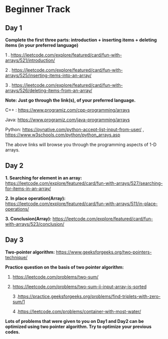 # Beginner Track

## Day 1

**Complete the first three parts: introduction + inserting items + deleting items (in your preferred language)**

1 . https://leetcode.com/explore/featured/card/fun-with-arrays/521/introduction/

2 . https://leetcode.com/explore/featured/card/fun-with-arrays/525/inserting-items-into-an-array/

3 . https://leetcode.com/explore/featured/card/fun-with-arrays/526/deleting-items-from-an-array/ 

**Note: Just go through the link(s), of your preferred language.**

C++ : https://www.programiz.com/cpp-programming/arrays 

Java: https://www.programiz.com/java-programming/arrays  

Python: https://pynative.com/python-accept-list-input-from-user/  , 
        https://www.w3schools.com/python/python_arrays.asp 

The above links will browse you through the programming aspects of 1-D arrays.

## Day 2

**1. Searching for element in an array:**
https://leetcode.com/explore/featured/card/fun-with-arrays/527/searching-for-items-in-an-array/

**2. In place operation(Array):**
https://leetcode.com/explore/featured/card/fun-with-arrays/511/in-place-operations/

**3. Conclusion(Array):** 
https://leetcode.com/explore/featured/card/fun-with-arrays/523/conclusion/

## Day 3

**Two-pointer algorithm:**
https://www.geeksforgeeks.org/two-pointers-technique/

**Practice question on the basis of two pointer algorithm:**
1. https://leetcode.com/problems/two-sum/

2. https://leetcode.com/problems/two-sum-ii-input-array-is-sorted

   3 .https://practice.geeksforgeeks.org/problems/find-triplets-with-zero-sum/1

   4 .https://leetcode.com/problems/container-with-most-water/


**Lots of problems that were given to you on Day1 and Day2 can be optimized using two pointer algorithm. Try to optimize your previous codes.**






